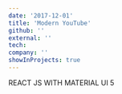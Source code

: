 ```yaml
---
date: '2017-12-01'
title: 'Modern YouTube'
github: ''
external: ''
tech:
company: ''
showInProjects: true
---
```


REACT JS WITH MATERIAL UI 5
